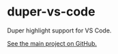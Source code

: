 # duper-vs-code

Duper highlight support for VS Code.

[See the main project on GitHub.](https://github.com/EpicEric/duper)
